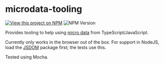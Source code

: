 # microdata-tooling

[![View this project on NPM](https://img.shields.io/npm/v/microdata-tooling.svg)](https://www.npmjs.com/package/microdata-tooling)
![NPM Version](https://img.shields.io/npm/dm/microdata-tooling.svg)

Provides tooling to help using [micro data](https://html.spec.whatwg.org/multipage/microdata.html) from TypeScript/JavaScript.

Currently only works in the browser out of the box. For support in NodeJS, load the [JSDOM](https://github.com/jsdom/jsdom) package first; the tests use this.

Tested using Mocha.
